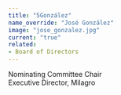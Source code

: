 ```yaml
---
title: "5González"
name_override: "José González"
image: "jose_gonzalez.jpg"
current: "true"
related:
- Board of Directors
---
```


Nominating Committee Chair\
Executive Director, Milagro
